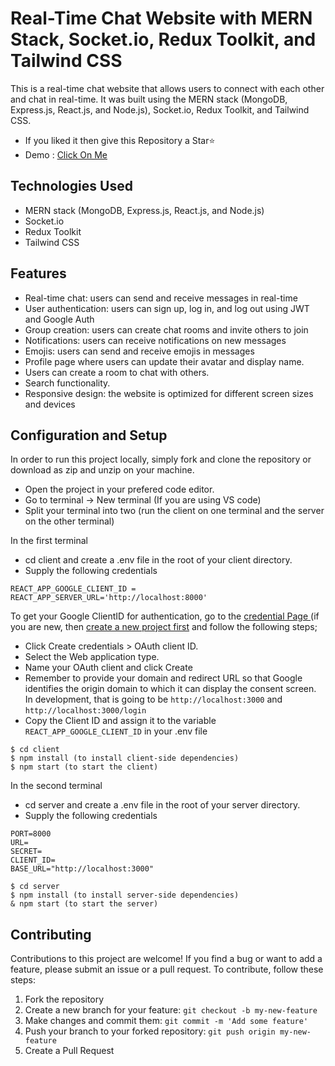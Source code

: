 
# Real-Time Chat Website with MERN Stack, Socket.io, Redux Toolkit, and Tailwind CSS

This is a real-time chat website that allows users to connect with each other and chat in real-time. It was built using the MERN stack (MongoDB, Express.js, React.js, and Node.js), Socket.io, Redux Toolkit, and Tailwind CSS. 

- If you liked it then give this Repository a Star⭐
- Demo : <a target="__blanck" href="https://www.loom.com/share/82af54fe871f40c6b094d70985b34b46?sid=a9c1a755-5d75-4b55-98cc-b9efcb9f28d1">Click On Me</a>

## Technologies Used

- MERN stack (MongoDB, Express.js, React.js, and Node.js)
- Socket.io
- Redux Toolkit
- Tailwind CSS

## Features

- Real-time chat: users can send and receive messages in real-time
- User authentication: users can sign up, log in, and log out using JWT and Google Auth
- Group creation: users can create chat rooms and invite others to join
- Notifications: users can receive notifications on new messages
- Emojis: users can send and receive emojis in messages
- Profile page where users can update their avatar and display name.
- Users can create a room to chat with others.
- Search functionality.
- Responsive design: the website is optimized for different screen sizes and devices

## Configuration and Setup
In order to run this project locally, simply fork and clone the repository or download as zip and unzip on your machine.

- Open the project in your prefered code editor.
- Go to terminal -> New terminal (If you are using VS code)
- Split your terminal into two (run the client on one terminal and the server on the other terminal)

In the first terminal
- cd client and create a .env file in the root of your client directory.
- Supply the following credentials

```
REACT_APP_GOOGLE_CLIENT_ID = 
REACT_APP_SERVER_URL='http://localhost:8000'
```

To get your Google ClientID for authentication, go to the [credential Page ](https://console.cloud.google.com/apis/credentials) (if you are new, then [create a new project first](https://console.cloud.google.com/projectcreate) and follow the following steps;

- Click Create credentials > OAuth client ID.
- Select the Web application type.
- Name your OAuth client and click Create
- Remember to provide your domain and redirect URL so that Google identifies the origin domain to which it can display the consent screen. In development, that is going to be `http://localhost:3000` and `http://localhost:3000/login`
- Copy the Client ID and assign it to the variable `REACT_APP_GOOGLE_CLIENT_ID` in your .env file

```
$ cd client
$ npm install (to install client-side dependencies)
$ npm start (to start the client)
```
In the second terminal
- cd server and create a .env file in the root of your server directory.
- Supply the following credentials

```
PORT=8000
URL=
SECRET=
CLIENT_ID=
BASE_URL="http://localhost:3000"
```
```
$ cd server
$ npm install (to install server-side dependencies)
& npm start (to start the server)
```


## Contributing

Contributions to this project are welcome! If you find a bug or want to add a feature, please submit an issue or a pull request. To contribute, follow these steps:

1. Fork the repository
2. Create a new branch for your feature: `git checkout -b my-new-feature`
3. Make changes and commit them: `git commit -m 'Add some feature'`
4. Push your branch to your forked repository: `git push origin my-new-feature`
5. Create a Pull Request


